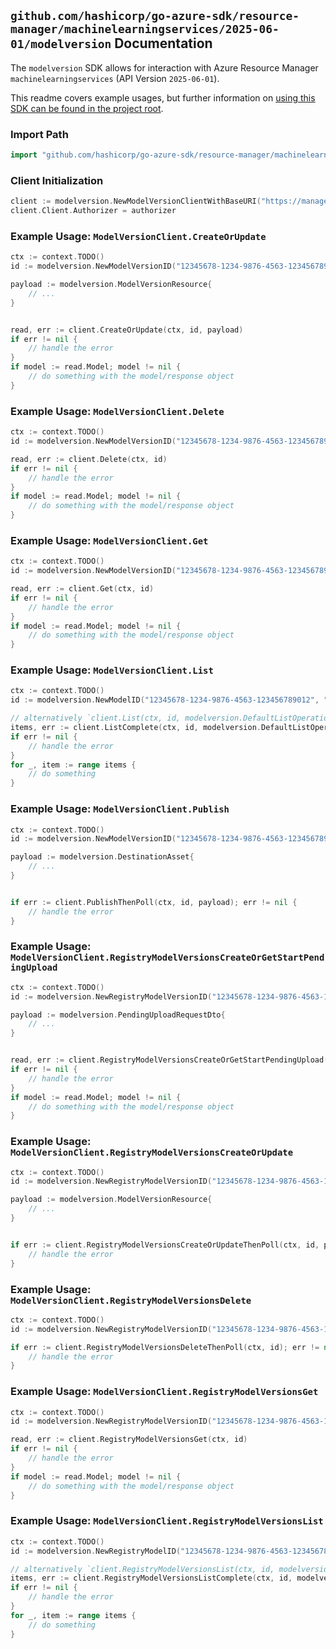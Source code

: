 
## `github.com/hashicorp/go-azure-sdk/resource-manager/machinelearningservices/2025-06-01/modelversion` Documentation

The `modelversion` SDK allows for interaction with Azure Resource Manager `machinelearningservices` (API Version `2025-06-01`).

This readme covers example usages, but further information on [using this SDK can be found in the project root](https://github.com/hashicorp/go-azure-sdk/tree/main/docs).

### Import Path

```go
import "github.com/hashicorp/go-azure-sdk/resource-manager/machinelearningservices/2025-06-01/modelversion"
```


### Client Initialization

```go
client := modelversion.NewModelVersionClientWithBaseURI("https://management.azure.com")
client.Client.Authorizer = authorizer
```


### Example Usage: `ModelVersionClient.CreateOrUpdate`

```go
ctx := context.TODO()
id := modelversion.NewModelVersionID("12345678-1234-9876-4563-123456789012", "example-resource-group", "workspaceName", "modelName", "versionName")

payload := modelversion.ModelVersionResource{
	// ...
}


read, err := client.CreateOrUpdate(ctx, id, payload)
if err != nil {
	// handle the error
}
if model := read.Model; model != nil {
	// do something with the model/response object
}
```


### Example Usage: `ModelVersionClient.Delete`

```go
ctx := context.TODO()
id := modelversion.NewModelVersionID("12345678-1234-9876-4563-123456789012", "example-resource-group", "workspaceName", "modelName", "versionName")

read, err := client.Delete(ctx, id)
if err != nil {
	// handle the error
}
if model := read.Model; model != nil {
	// do something with the model/response object
}
```


### Example Usage: `ModelVersionClient.Get`

```go
ctx := context.TODO()
id := modelversion.NewModelVersionID("12345678-1234-9876-4563-123456789012", "example-resource-group", "workspaceName", "modelName", "versionName")

read, err := client.Get(ctx, id)
if err != nil {
	// handle the error
}
if model := read.Model; model != nil {
	// do something with the model/response object
}
```


### Example Usage: `ModelVersionClient.List`

```go
ctx := context.TODO()
id := modelversion.NewModelID("12345678-1234-9876-4563-123456789012", "example-resource-group", "workspaceName", "modelName")

// alternatively `client.List(ctx, id, modelversion.DefaultListOperationOptions())` can be used to do batched pagination
items, err := client.ListComplete(ctx, id, modelversion.DefaultListOperationOptions())
if err != nil {
	// handle the error
}
for _, item := range items {
	// do something
}
```


### Example Usage: `ModelVersionClient.Publish`

```go
ctx := context.TODO()
id := modelversion.NewModelVersionID("12345678-1234-9876-4563-123456789012", "example-resource-group", "workspaceName", "modelName", "versionName")

payload := modelversion.DestinationAsset{
	// ...
}


if err := client.PublishThenPoll(ctx, id, payload); err != nil {
	// handle the error
}
```


### Example Usage: `ModelVersionClient.RegistryModelVersionsCreateOrGetStartPendingUpload`

```go
ctx := context.TODO()
id := modelversion.NewRegistryModelVersionID("12345678-1234-9876-4563-123456789012", "example-resource-group", "registryName", "modelName", "versionName")

payload := modelversion.PendingUploadRequestDto{
	// ...
}


read, err := client.RegistryModelVersionsCreateOrGetStartPendingUpload(ctx, id, payload)
if err != nil {
	// handle the error
}
if model := read.Model; model != nil {
	// do something with the model/response object
}
```


### Example Usage: `ModelVersionClient.RegistryModelVersionsCreateOrUpdate`

```go
ctx := context.TODO()
id := modelversion.NewRegistryModelVersionID("12345678-1234-9876-4563-123456789012", "example-resource-group", "registryName", "modelName", "versionName")

payload := modelversion.ModelVersionResource{
	// ...
}


if err := client.RegistryModelVersionsCreateOrUpdateThenPoll(ctx, id, payload); err != nil {
	// handle the error
}
```


### Example Usage: `ModelVersionClient.RegistryModelVersionsDelete`

```go
ctx := context.TODO()
id := modelversion.NewRegistryModelVersionID("12345678-1234-9876-4563-123456789012", "example-resource-group", "registryName", "modelName", "versionName")

if err := client.RegistryModelVersionsDeleteThenPoll(ctx, id); err != nil {
	// handle the error
}
```


### Example Usage: `ModelVersionClient.RegistryModelVersionsGet`

```go
ctx := context.TODO()
id := modelversion.NewRegistryModelVersionID("12345678-1234-9876-4563-123456789012", "example-resource-group", "registryName", "modelName", "versionName")

read, err := client.RegistryModelVersionsGet(ctx, id)
if err != nil {
	// handle the error
}
if model := read.Model; model != nil {
	// do something with the model/response object
}
```


### Example Usage: `ModelVersionClient.RegistryModelVersionsList`

```go
ctx := context.TODO()
id := modelversion.NewRegistryModelID("12345678-1234-9876-4563-123456789012", "example-resource-group", "registryName", "modelName")

// alternatively `client.RegistryModelVersionsList(ctx, id, modelversion.DefaultRegistryModelVersionsListOperationOptions())` can be used to do batched pagination
items, err := client.RegistryModelVersionsListComplete(ctx, id, modelversion.DefaultRegistryModelVersionsListOperationOptions())
if err != nil {
	// handle the error
}
for _, item := range items {
	// do something
}
```
